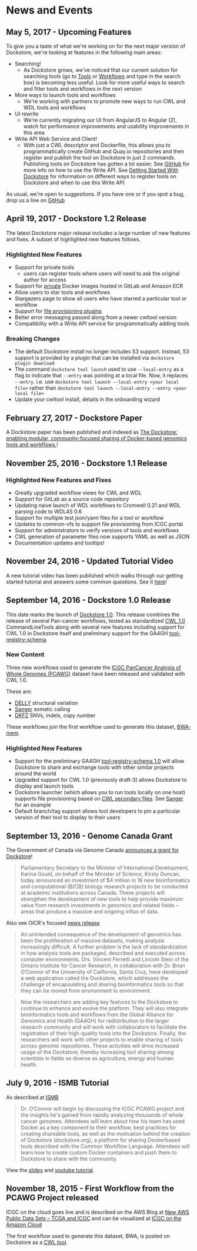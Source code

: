 # News and Events

## May 5, 2017 - Upcoming Features

To give you a taste of what we're working on for the next major version of Dockstore, we're looking at features in the following main areas:

* Searching!
  * As Dockstore grows, we've noticed that our current solution for searching tools (go to [Tools](/search-containers) or [Workflows](/search-workflows) and type in the search box) is becoming less useful. Look for more useful ways to search and filter tools and workflows in the next version
* More ways to launch tools and workflows
  * We're working with partners to promote new ways to run CWL and WDL tools and workflows
* UI rewrite
  * We're currently migrating our UI from AngularJS to Angular (2), watch for performance improvements and usability improvements in this area
* Write API Web Service and Client!
  * With just a CWL descriptor and Dockerfile, this allows you to programmatically create GitHub and Quay.io repositories and then register and publish the tool on Dockstore in just 2 commands.  Publishing tools on Dockstore has gotten a lot easier.  See [GitHub](https://github.com/dockstore/write_api_service/) for more info on how to use the Write API.  See [Getting Started With Dockstore](/docs/getting-started-with-dockstore#) for information on different ways to register tools on Dockstore and when to use this Write API.

As usual, we're open to suggestions. If you have one or if you spot a bug, drop us a line on [GitHub](https://github.com/ga4gh/dockstore/issues)

## April 19, 2017 - Dockstore 1.2 Release

The latest Dockstore major release includes a large number of new features and fixes.
A subset of highlighted new features follows.

### Highlighted New Features

* Support for private tools
  * users can register tools where users will need to ask the original author for access
* Support for [private](https://dockstore.org/docs/docker_registries) Docker images hosted in GitLab and Amazon ECR
* Allow users to star tools and workflows
* Stargazers page to show all users who have starred a particular tool or workflow
* Support for [file provisioning plugins](https://github.com/ga4gh/dockstore/tree/develop/dockstore-file-plugin-parent)
* Better error messaging passed along from a newer cwltool version
* Compatibility with a Write API service for programmatically adding tools

### Breaking Changes

* The default Dockstore install no longer includes S3 support. Instead, S3 support is provided by a plugin that can be installed via `dockstore plugin download`
* The command `dockstore tool launch` used to use `--local-entry` as a flag to indicate that `--entry` was pointing at a local file. Now, it replaces `--entry`. i.e. use `dockstore tool launch --local-entry <your local file>` rather than `dockstore tool launch --local-entry --entry <your local file>`
* Update your cwltool install, details in the onboarding wizard

## February 27, 2017 - Dockstore Paper

A Dockstore paper has been published and indexed as [The Dockstore: enabling modular, community-focused sharing of Docker-based genomics tools and workflows.](https://doi.org/10.12688/f1000research.10137.1)!

## November 25, 2016 - Dockstore 1.1 Release

### Highlighted New Features and Fixes

* Greatly upgraded workflow views for CWL and WDL
* Support for GitLab as a source code repository
* Updating naive launch of WDL workflows to Cromwell 0.21 and WDL parsing code to WDL4S 0.6
* Support for multiple test json/yaml files for a tool or workflow
* Updates to common-vfs to support file provisioning from ICGC portal
* Support for administrators to verify versions of tools and workflows
* CWL generation of parameter files now supports YAML as well as JSON
* Documentation updates and tooltips!


## November 24, 2016 - Updated Tutorial Video

A new tutorial video has been published which walks through our getting started tutorial and answers some common questions.
See it [here](https://youtu.be/sInP-ByF9xU)!

## September 14, 2016 - Dockstore 1.0 Release

This date marks the launch of [Dockstore 1.0](https://github.com/ga4gh/dockstore/releases/tag/1.0). This release combines the release of several Pan-cancer workflows, tested as standardized [CWL 1.0](http://www.commonwl.org/) CommandLineTools along with several new features including support for CWL 1.0 in Dockstore itself and preliminary support for the GA4GH [tool-registry-schema](https://github.com/ga4gh/tool-registry-schemas).

### New Content

Three new workflows used to generate the [ICGC PanCancer Analysis of Whole Genomes (PCAWG)](https://dcc.icgc.org/icgc-in-the-cloud/aws) dataset have been released and validated with CWL 1.0.

These are:
* [DELLY](https://dockstore.org/containers/quay.io/pancancer/pcawg_delly_workflow) structural variation
* [Sanger](https://dockstore.org/containers/quay.io/pancancer/pcawg-sanger-cgp-workflow) somatic calling
* [DKFZ](https://dockstore.org/containers/quay.io/pancancer/pcawg-dkfz-workflow) SNVs, indels, copy number

These workflows join the first workflow used to generate this dataset, [BWA-mem](https://dockstore.org/containers/quay.io/pancancer/pcawg-bwa-mem-workflow).

### Highlighted New Features

* Support for the preliminary GA4GH [tool-registry-schema 1.0](https://github.com/ga4gh/tool-registry-schemas) will allow Dockstore to share and exchange tools with other similar projects around the world
* Upgraded support for CWL 1.0 (previously draft-3) allows Dockstore to display and launch tools
* Dockstore launcher (which allows you to run tools locally on one host) supports file provisioning based on [CWL secondary files](http://www.commonwl.org/v1.0/CommandLineTool.html#CommandInputParameter). See [Sanger](https://github.com/ICGC-TCGA-PanCancer/CGP-Somatic-Docker/blob/develop/Dockstore.cwl) for an example
* Default branch/tag support allows tool developers to pin a particular version of their tool to display to their users


## September 13, 2016 - Genome Canada Grant

The Government of Canada via Genome Canada [announces a grant for Dockstore](http://www.genomecanada.ca/en/news-and-events/news-releases/government-canada-invests-new-genomics-big-data-research-projects)!

> Parliamentary Secretary to the Minister of International Development, Karina Gould, on behalf of the Minister of Science, Kirsty Duncan, today announced an investment of $4 million in 16 new bioinformatics and computational (B/CB) biology research projects to be conducted at academic institutions across Canada. These projects will strengthen the development of new tools to help provide maximum value from research investments in genomics and related fields – areas that produce a massive and ongoing influx of data.

Also see OICR's focused [news release](https://news.oicr.on.ca/2016/09/canadian-government-makes-big-investment-in-big-data-research/)

> An unintended consequence of the development of genomics has been the proliferation of massive datasets, making analysis increasingly difficult. A further problem is the lack of standardization in how analysis tools are packaged, described and executed across computer environments. Drs. Vincent Ferretti and Lincoln Stein of the Ontario Institute for Cancer Research, in collaboration with Dr. Brian O’Connor of the University of California, Santa Cruz, have developed a web application called the Dockstore, which addresses the challenge of encapsulating and sharing bioinformatics tools so that they can be moved from environment to environment.

> Now the researchers are adding key features to the Dockstore to continue to enhance and evolve the platform. They will also integrate bioinformatics tools and workflows from the Global Alliance for Genomics and Health (GA4GH) for redistribution to the larger research community and will work with collaborators to facilitate the registration of their high-quality tools into the Dockstore. Finally, the researchers will work with other projects to enable sharing of tools across genomic repositories. These activities will drive increased usage of the Dockstore, thereby increasing tool sharing among scientists in fields as diverse as agriculture, energy and human health.


## July 9, 2016 - ISMB Tutorial

As described at [ISMB](http://www.iscb.org/cms_addon/conferences/ismb2016/akes.php)

> Dr. O’Connor will begin by discussing the ICGC PCAWG project and the insights he's gained from rapidly analyzing thousands of whole cancer genomes. Attendees will learn about how his team has used Docker as a key component to their workflow, best practices for creating shareable tools, as well as the motivation behind the creation of Dockstore (dockstore.org), a platform for sharing Docker­based tools described with the Common Workflow Language. Attendees will learn how to create custom Docker containers and push them to Dockstore to share with the community.

View the [slides](https://docs.google.com/presentation/d/1UzpqElUmF-LDs8gVzPJAi0tAtHLJJC8kQGkQzH7aEYc/edit?usp=sharing) and [youtube tutorial](https://www.youtube.com/watch?v=-JuKsSQja3g).

## November 18, 2015 - First Workflow from the PCAWG Project released

ICGC on the cloud goes live and is described on the AWS Blog at [New AWS Public Data Sets – TCGA and ICGC](https://aws.amazon.com/blogs/aws/new-aws-public-data-sets-tcga-and-icgc/) and can be visualized at [ICGC on the Amazon Cloud](https://dcc.icgc.org/icgc-in-the-cloud/aws)

The first workflow used to generate this dataset, BWA, is posted on Dockstore as a [CWL tool](https://dockstore.org/containers/quay.io/pancancer/pcawg-bwa-mem-workflow).
